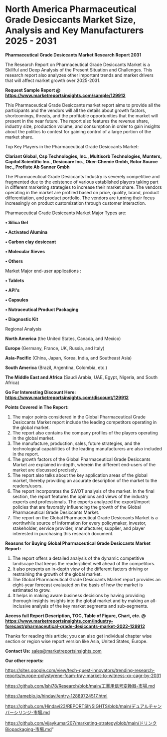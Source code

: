 # North America Pharmaceutical Grade Desiccants Market Size, Analysis and Key Manufacturers 2025 - 2031

<strong>Pharmaceutical Grade Desiccants Market Research Report 2031</strong>

The Research Report on Pharmaceutical Grade Desiccants Market is a Skillful and Deep Analysis of the Present Situation and Challenges. This research report also analyzes other important trends and market drivers that will affect market growth over 2025-2031.

<strong>Request Sample Report @ <a href=https://www.marketreportsinsights.com/sample/129912>https://www.marketreportsinsights.com/sample/129912</a></strong>

This Pharmaceutical Grade Desiccants market report aims to provide all the participants and the vendors will all the details about growth factors, shortcomings, threats, and the profitable opportunities that the market will present in the near future. The report also features the revenue share, industry size, production volume, and consumption in order to gain insights about the politics to contest for gaining control of a large portion of the market share.

Top Key Players in the Pharmaceutical Grade Desiccants Market:

<strong>Clariant Global, Csp Technologies, Inc., Multisorb Technologies, Munters, Capitol Scientific Inc., Desiccare Inc., Oker-Chemie Gmbh, Rotor Source Inc., Proflute Ab Sanner Gmbh</strong>

The Pharmaceutical Grade Desiccants Industry is severely competitive and fragmented due to the existence of various established players taking part in different marketing strategies to increase their market share. The vendors operating in the market are profiled based on price, quality, brand, product differentiation, and product portfolio. The vendors are turning their focus increasingly on product customization through customer interaction.

Pharmaceutical Grade Desiccants Market Major Types are:

<strong>• Silica Gel

• Activated Alumina

• Carbon clay desiccant

• Molecular Sieves

• Others</strong>

Market Major end-user applications :

<strong>• Tablets

• API's

• Capsules

• Nutraceutical Product Packaging

• Diagnostic Kit</strong>

Regional Analysis

</u><strong><b>North America</b></strong> (the United States, Canada, and Mexico)

<strong><b>Europe </b></strong>(Germany, France, UK, Russia, and Italy)

<strong><b>Asia-Pacific</b></strong> (China, Japan, Korea, India, and Southeast Asia)

<strong><b>South America</b></strong> (Brazil, Argentina, Colombia, etc.)

<strong><b>The Middle East and Africa</b></strong> (Saudi Arabia, UAE, Egypt, Nigeria, and South Africa)

<strong>Go For Interesting Discount Here: <a href=https://www.marketreportsinsights.com/discount/129912>https://www.marketreportsinsights.com/discount/129912</a></strong>

<strong>Points Covered in The Report:</strong>
<ol>
  <li>The major points considered in the Global Pharmaceutical Grade Desiccants Market report include the leading competitors operating in the global market.</li>
  <li>The report also contains the company profiles of the players operating in the global market.</li>
  <li>The manufacture, production, sales, future strategies, and the technological capabilities of the leading manufacturers are also included in the report.</li>
  <li>The growth factors of the Global Pharmaceutical Grade Desiccants Market are explained in-depth, wherein the different end-users of the market are discussed precisely.</li>
  <li>The report also talks about the key application areas of the global market, thereby providing an accurate description of the market to the readers/users.</li>
  <li>The report incorporates the SWOT analysis of the market. In the final section, the report features the opinions and views of the industry experts and professionals. The experts analyzed the export/import policies that are favorably influencing the growth of the Global Pharmaceutical Grade Desiccants Market.</li>
  <li>The report on the Global Pharmaceutical Grade Desiccants Market is a worthwhile source of information for every policymaker, investor, stakeholder, service provider, manufacturer, supplier, and player interested in purchasing this research document.</li>
</ol>
<strong>Reasons for Buying Global Pharmaceutical Grade Desiccants Market Report:</strong>

<ol>
  <li>The report offers a detailed analysis of the dynamic competitive landscape that keeps the reader/client well ahead of the competitors.</li>
  <li>It also presents an in-depth view of the different factors driving or restraining the growth of the global market.</li>
  <li>The Global Pharmaceutical Grade Desiccants Market report provides an eight-year forecast evaluated on the basis of how the market is estimated to grow.</li>
  <li>It helps in making aware business decisions by having providing thorough insights insights into the global market and by making an all-inclusive analysis of the key market segments and sub-segments.</li>
</ol>
<strong>Access full Report Description, TOC, Table of Figure, Chart, etc. @ <a href=https://www.marketreportsinsights.com/industry-forecast/pharmaceutical-grade-desiccants-market-2022-129912>https://www.marketreportsinsights.com/industry-forecast/pharmaceutical-grade-desiccants-market-2022-129912</a></strong>


Thanks for reading this article; you can also get individual chapter wise section or region wise report version like Asia, United States, Europe.

<strong>Contact Us:</strong>
sales@marketreportsinsights.com

<strong>Our other reports:</strong>

<a href=https://sites.google.com/view/tech-quest-innovators/trending-research-reports/europe-polystyrene-foam-tray-market-to-witness-xx-cagr-by-2031>https://sites.google.com/view/tech-quest-innovators/trending-research-reports/europe-polystyrene-foam-tray-market-to-witness-xx-cagr-by-2031</a>

<a href=https://github.com/Ishi78/Research/blob/main/工業用信号変換器-市場.md>https://github.com/Ishi78/Research/blob/main/工業用信号変換器-市場.md</a>

<a href=https://ameblo.jp/hindavi/entry-12889724517.html>https://ameblo.jp/hindavi/entry-12889724517.html</a>

<a href=https://github.com/Hindavi23/REPORTSINSIGHTS/blob/main/デュアルチャンバーシリンジ-市場.md>https://github.com/Hindavi23/REPORTSINSIGHTS/blob/main/デュアルチャンバーシリンジ-市場.md</a>

<a href=https://github.com/vijaykumar207/marketing-strategy/blob/main/ドリンクBiopackaging-市場.md>https://github.com/vijaykumar207/marketing-strategy/blob/main/ドリンクBiopackaging-市場.md</a>"

